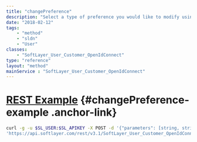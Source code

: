 ```yaml
---
title: "changePreference"
description: "Select a type of preference you would like to modify using [SoftLayer_User_Customer::getPreferenceTypes](/reference/datatypes/$1/#$2) and invoke this method using that preference type key name. "
date: "2018-02-12"
tags:
    - "method"
    - "sldn"
    - "User"
classes:
    - "SoftLayer_User_Customer_OpenIdConnect"
type: "reference"
layout: "method"
mainService : "SoftLayer_User_Customer_OpenIdConnect"
---
```


# [REST Example](#changePreference-example) <a href="/article/rest/"><i class="fas fa-question"></i></a> {#changePreference-example .anchor-link} 
```bash
curl -g -u $SL_USER:$SL_APIKEY -X POST -d '{"parameters": [string, string]}' \
'https://api.softlayer.com/rest/v3.1/SoftLayer_User_Customer_OpenIdConnect/{SoftLayer_User_Customer_OpenIdConnectID}/changePreference'
```

